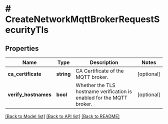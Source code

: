 # # CreateNetworkMqttBrokerRequestSecurityTls

## Properties

Name | Type | Description | Notes
------------ | ------------- | ------------- | -------------
**ca_certificate** | **string** | CA Certificate of the MQTT broker. | [optional]
**verify_hostnames** | **bool** | Whether the TLS hostname verification is enabled for the MQTT broker. | [optional]

[[Back to Model list]](../../README.md#models) [[Back to API list]](../../README.md#endpoints) [[Back to README]](../../README.md)
